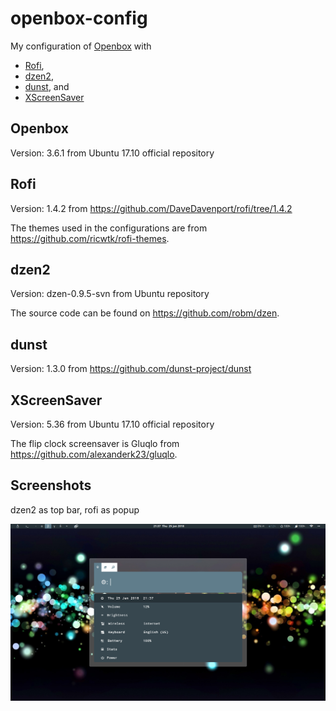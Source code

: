 # openbox-config

My configuration of [Openbox](http://openbox.org/wiki/Main_Page) with 
- [Rofi](https://github.com/DaveDavenport/rofi),
- [dzen2](https://github.com/robm/dzen),
- [dunst](https://github.com/dunst-project/dunst), and
- [XScreenSaver](https://www.jwz.org/xscreensaver/)

## Openbox

Version: 3.6.1 from Ubuntu 17.10 official repository

## Rofi

Version: 1.4.2 from https://github.com/DaveDavenport/rofi/tree/1.4.2

The themes used in the configurations are from https://github.com/ricwtk/rofi-themes.

## dzen2

Version: dzen-0.9.5-svn from Ubuntu repository 

The source code can be found on https://github.com/robm/dzen.

## dunst

Version: 1.3.0 from https://github.com/dunst-project/dunst 

## XScreenSaver

Version: 5.36 from Ubuntu 17.10 official repository

The flip clock screensaver is Gluqlo from https://github.com/alexanderk23/gluqlo.

## Screenshots

dzen2 as top bar, rofi as popup

![Screenshot](/screenshots/ss0.png)